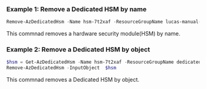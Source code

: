 ### Example 1: Remove a Dedicated HSM by name
```powershell
Remove-AzDedicatedHsm -Name hsm-7t2xaf -ResourceGroupName lucas-manual-test
```

This commnad removes a hardware security module(HSM) by name.

### Example 2: Remove a Dedicated HSM  by object
```powershell
$hsm = Get-AzDedicatedHsm -Name hsm-7t2xaf -ResourceGroupName dedicatedhsm-rg-n359cz
Remove-AzDedicatedHsm -InputObject  $hsm
```

This commnad removes a Dedicated HSM by object.


